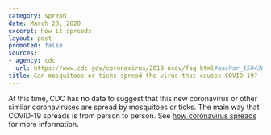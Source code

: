```yaml
---
category: spread
date: March 28, 2020
excerpt: How it spreads
layout: post
promoted: false
sources:
- agency: cdc
  url: https://www.cdc.gov/coronavirus/2019-ncov/faq.html#anchor_1584386553767
title: Can mosquitoes or ticks spread the virus that causes COVID-19?
---
```


At this time, CDC has no data to suggest that this new coronavirus or other similar coronaviruses are spread by mosquitoes or ticks. The main way that COVID-19 spreads is from person to person. See [how coronavirus spreads](/spread) for more information.
